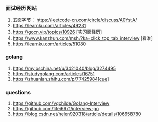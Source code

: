 ### 面试经历网站

1. 五面字节： https://leetcode-cn.com/circle/discuss/A0YstA/ 
2. https://learnku.com/articles/49231 
4. https://gocn.vip/topics/10926 [实习面经历]
5. https://www.kanzhun.com/msh/?ka=click_top_tab_interview [看准]
6. https://learnku.com/articles/51080

### golang 
1. https://my.oschina.net/u/3421040/blog/3274495 
2. https://studygolang.com/articles/16751
3. https://zhuanlan.zhihu.com/p/77425984[cue]

### questions 
1. https://github.com/yqchilde/Golang-Interview
2. https://github.com/lifei6671/interview-go
3. https://blog.csdn.net/helen920318/article/details/106658780